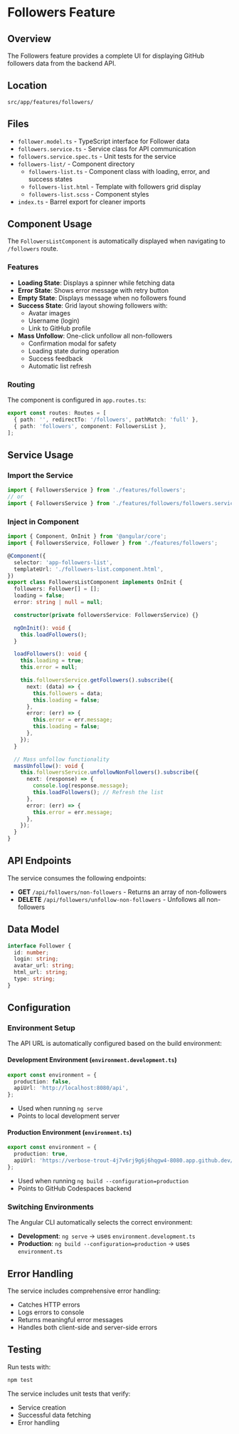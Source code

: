# Followers Feature

## Overview

The Followers feature provides a complete UI for displaying GitHub followers data from the backend API.

## Location

`src/app/features/followers/`

## Files

- `follower.model.ts` - TypeScript interface for Follower data
- `followers.service.ts` - Service class for API communication
- `followers.service.spec.ts` - Unit tests for the service
- `followers-list/` - Component directory
  - `followers-list.ts` - Component class with loading, error, and success states
  - `followers-list.html` - Template with followers grid display
  - `followers-list.scss` - Component styles
- `index.ts` - Barrel export for cleaner imports

## Component Usage

The `FollowersListComponent` is automatically displayed when navigating to `/followers` route.

### Features

- **Loading State**: Displays a spinner while fetching data
- **Error State**: Shows error message with retry button
- **Empty State**: Displays message when no followers found
- **Success State**: Grid layout showing followers with:
  - Avatar images
  - Username (login)
  - Link to GitHub profile
- **Mass Unfollow**: One-click unfollow all non-followers
  - Confirmation modal for safety
  - Loading state during operation
  - Success feedback
  - Automatic list refresh

### Routing

The component is configured in `app.routes.ts`:

```typescript
export const routes: Routes = [
  { path: '', redirectTo: '/followers', pathMatch: 'full' },
  { path: 'followers', component: FollowersList },
];
```

## Service Usage

### Import the Service

```typescript
import { FollowersService } from './features/followers';
// or
import { FollowersService } from './features/followers/followers.service';
```

### Inject in Component

```typescript
import { Component, OnInit } from '@angular/core';
import { FollowersService, Follower } from './features/followers';

@Component({
  selector: 'app-followers-list',
  templateUrl: './followers-list.component.html',
})
export class FollowersListComponent implements OnInit {
  followers: Follower[] = [];
  loading = false;
  error: string | null = null;

  constructor(private followersService: FollowersService) {}

  ngOnInit(): void {
    this.loadFollowers();
  }

  loadFollowers(): void {
    this.loading = true;
    this.error = null;

    this.followersService.getFollowers().subscribe({
      next: (data) => {
        this.followers = data;
        this.loading = false;
      },
      error: (err) => {
        this.error = err.message;
        this.loading = false;
      },
    });
  }

  // Mass unfollow functionality
  massUnfollow(): void {
    this.followersService.unfollowNonFollowers().subscribe({
      next: (response) => {
        console.log(response.message);
        this.loadFollowers(); // Refresh the list
      },
      error: (err) => {
        this.error = err.message;
      },
    });
  }
}
```

## API Endpoints

The service consumes the following endpoints:

- **GET** `/api/followers/non-followers` - Returns an array of non-followers
- **DELETE** `/api/followers/unfollow-non-followers` - Unfollows all non-followers

## Data Model

```typescript
interface Follower {
  id: number;
  login: string;
  avatar_url: string;
  html_url: string;
  type: string;
}
```

## Configuration

### Environment Setup

The API URL is automatically configured based on the build environment:

#### Development Environment (`environment.development.ts`)

```typescript
export const environment = {
  production: false,
  apiUrl: 'http://localhost:8080/api',
};
```

- Used when running `ng serve`
- Points to local development server

#### Production Environment (`environment.ts`)

```typescript
export const environment = {
  production: true,
  apiUrl: 'https://verbose-trout-4j7v6rj9g6j6hqgw4-8080.app.github.dev/api',
};
```

- Used when running `ng build --configuration=production`
- Points to GitHub Codespaces backend

### Switching Environments

The Angular CLI automatically selects the correct environment:

- **Development**: `ng serve` → uses `environment.development.ts`
- **Production**: `ng build --configuration=production` → uses `environment.ts`

## Error Handling

The service includes comprehensive error handling:

- Catches HTTP errors
- Logs errors to console
- Returns meaningful error messages
- Handles both client-side and server-side errors

## Testing

Run tests with:

```bash
npm test
```

The service includes unit tests that verify:

- Service creation
- Successful data fetching
- Error handling
